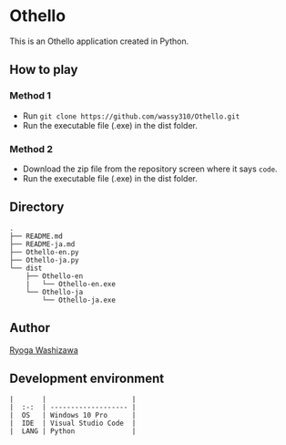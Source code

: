# Othello
This is an Othello application created in Python.

## How to play
### Method 1
- Run `git clone https://github.com/wassy310/Othello.git`
- Run the executable file (.exe) in the dist folder.

### Method 2
- Download the zip file from the repository screen where it says `code`.
- Run the executable file (.exe) in the dist folder.

## Directory
```
.
├── README.md
├── README-ja.md
├── Othello-en.py
├── Othello-ja.py
└── dist
    ├── Othello-en
    |   └── Othello-en.exe
    └── Othello-ja
        └── Othello-ja.exe
```

## Author
[Ryoga Washizawa](https://github.com/wassy310)

## Development environment
```
|       |                     |
|  :-:  | ------------------- |
|  OS   | Windows 10 Pro      |
|  IDE  | Visual Studio Code  |
|  LANG | Python              |
```

